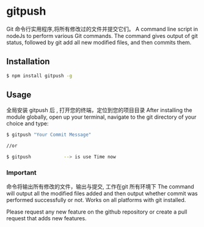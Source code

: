 # gitpush

Git 命令行实用程序,将所有修改过的文件并提交它们。
A command line script in nodeJs to perform various Git commands. 
The command gives output of git status, 
followed by git add all new modified files, and then commits them.

## Installation

```sh
$ npm install gitpush -g
```

## Usage
全局安装 gitpush 后 , 打开您的终端，定位到您的项目目录
After installing the module globally, 
open up your terminal, navigate to the git directory of your choice and type:
```sh
$ gitpush "Your Commit Message"

//or

$ gitpush            --> is use Time now
```

### Important

命令将输出所有修改的文件，输出与提交, 工作在git 所有环境下
The command will output all the modified files added and then output whether commit was performed successfully or not.
 Works on all platforms with git installed.

Please request any new feature on the github repository or create a pull request that adds new features.
